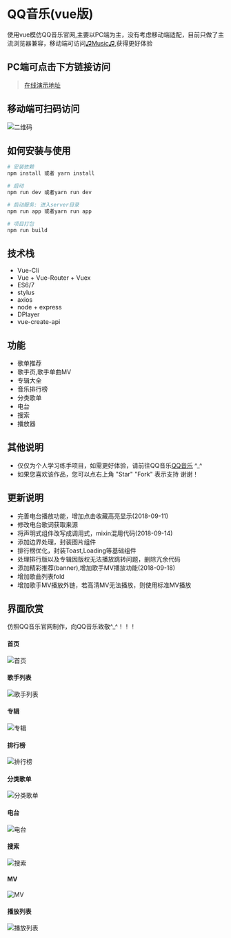 # QQ音乐(vue版)

使用vue模仿QQ音乐官网,主要以PC端为主，没有考虑移动端适配，目前只做了主流浏览器兼容，移动端可访问[♫Music♫](http://tannnb.com/h5music),获得更好体验

## PC端可点击下方链接访问
> [在线演示地址](http://tannnb.com/pcmusic)

## 移动端可扫码访问
![二维码](https://qr.api.cli.im/qr?data=http%253A%252F%252Ftannnb.com%252Fh5music&level=H&transparent=false&bgcolor=%23ffffff&forecolor=%23000000&blockpixel=12&marginblock=1&logourl=&size=280&kid=cliim&key=cee72587fe4c6b20b1b5c8cd72880398)

## 如何安装与使用

``` bash
# 安装依赖
npm install 或者 yarn install

# 启动
npm run dev 或者yarn run dev

# 启动服务: 进入server目录
npm run app 或者yarn run app

# 项目打包
npm run build
```

## 技术栈

- Vue-Cli
- Vue + Vue-Router + Vuex
- ES6/7
- stylus
- axios
- node + express
- DPlayer
- vue-create-api



## 功能

- 歌单推荐
- 歌手页,歌手单曲MV
- 专辑大全
- 音乐排行榜
- 分类歌单
- 电台
- 搜索
- 播放器




## 其他说明
- 仅仅为个人学习练手项目，如需更好体验，请前往QQ音乐[QQ音乐](https://y.qq.com) ^_^
- 如果您喜欢该作品，您可以点右上角 "Star" "Fork" 表示支持 谢谢！



## 更新说明
- 完善电台播放功能，增加点击收藏高亮显示(2018-09-11)
- 修改电台歌词获取来源
- 将声明式组件改写成调用式，mixin混用代码(2018-09-14)
- 添加边界处理，封装图片组件
- 排行榜优化，封装Toast,Loading等基础组件
- 处理排行版以及专辑因版权无法播放跳转问题，删除亢余代码
- 添加精彩推荐(banner),增加歌手MV播放功能(2018-09-18)
- 增加歌曲列表fold
- 增加歌手MV播放外链，若高清MV无法播放，则使用标准MV播放




## 界面欣赏

仿照QQ音乐官网制作，向QQ音乐致敬^_^！！！

#### 首页
![首页](https://raw.githubusercontent.com/tannnb/qq_music/master/screenshots/1.jpg)

#### 歌手列表
![歌手列表](https://raw.githubusercontent.com/tannnb/qq_music/master/screenshots/2.jpg)

#### 专辑
![专辑](https://raw.githubusercontent.com/tannnb/qq_music/master/screenshots/3.jpg)

#### 排行榜
![排行榜](https://raw.githubusercontent.com/tannnb/qq_music/master/screenshots/4.jpg)

#### 分类歌单
![分类歌单](https://raw.githubusercontent.com/tannnb/qq_music/master/screenshots/5.jpg)

#### 电台
![电台](https://raw.githubusercontent.com/tannnb/qq_music/master/screenshots/6.jpg)

#### 搜索
![搜索](https://raw.githubusercontent.com/tannnb/qq_music/master/screenshots/7.jpg)

#### MV
![MV](https://raw.githubusercontent.com/tannnb/qq_music/master/screenshots/9.png)

#### 播放列表
![播放列表](https://raw.githubusercontent.com/tannnb/qq_music/master/screenshots/8.jpg)


